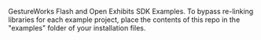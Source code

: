 GestureWorks Flash and Open Exhibits SDK Examples. To bypass re-linking libraries for each example project, place the contents of this repo in the "examples" folder of your installation files.
